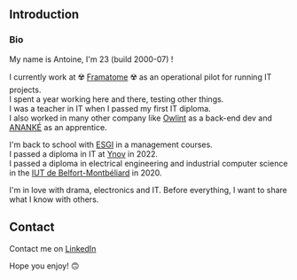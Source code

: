 ## Introduction
### Bio

My name is Antoine, I'm 23 (build 2000-07) !

I currently work at ☢️ [Framatome](https://www.framatome.com/fr/) ☢️ as an operational pilot for running IT projects.
<br>
I spent a year working here and there, testing other things.
<br>
I was a teacher in IT when I passed my first IT diploma.
<br>
I also worked in many other company like [Owlint](https://owlint.fr/) as a back-end dev and [ANANKÉ](https://ananke.eu/en/ananke-cogeneration-heat-recovery/) as an apprentice.

I'm back to school with [ESGI](https://www.esgi.fr/campus-lyon.html) in a management courses.
<br>
I passed a diploma in IT at [Ynov](https://www.ynov-paris.com/) in 2022.
<br>
I passed a diploma in electrical engineering and industrial computer science in the [IUT de Belfort-Montbéliard](http://www.iut-bm.univ-fcomte.fr/) in 2020.


I'm in love with drama, electronics and IT. Before everything, I want to share what I know with others.

## Contact

Contact me on [LinkedIn](https://www.linkedin.com/in/aberna/)

Hope you enjoy! 🙃